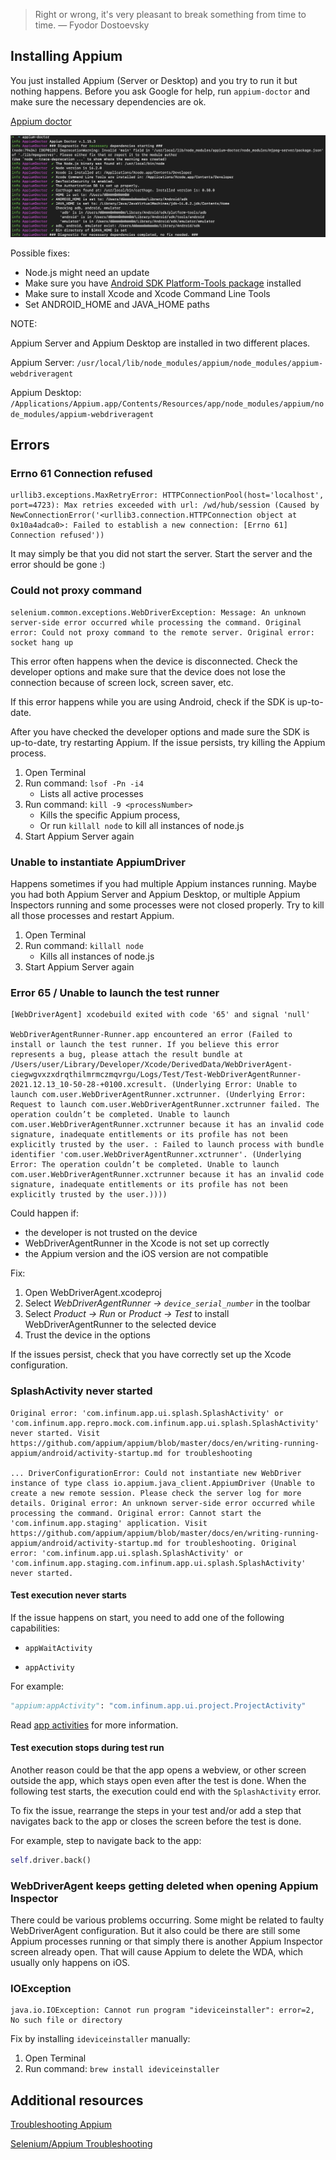 > Right or wrong, it's very pleasant to break something from time to time. — Fyodor Dostoevsky

## Installing Appium

You just installed Appium (Server or Desktop) and you try to run it but nothing happens. Before you ask Google for help, run `appium-doctor` and make sure the necessary dependencies are ok.

[Appium doctor](https://github.com/appium/appium-doctor)

![troubleshooting_appium_appium_doctor.png](/img/troubleshooting_appium_appium_doctor.png)

Possible fixes:

- Node.js might need an update
- Make sure you have [Android SDK Platform-Tools package](https://developer.android.com/studio/command-line/adb) installed
- Make sure to install Xcode and Xcode Command Line Tools
- Set ANDROID_HOME and JAVA_HOME paths


NOTE:

Appium Server and Appium Desktop are installed in two different places.

Appium Server: `/usr/local/lib/node_modules/appium/node_modules/appium-webdriveragent`

Appium Desktop: `/Applications/Appium.app/Contents/Resources/app/node_modules/appium/node_modules/appium-webdriveragent`


## Errors

### Errno 61 Connection refused

```
urllib3.exceptions.MaxRetryError: HTTPConnectionPool(host='localhost', port=4723): Max retries exceeded with url: /wd/hub/session (Caused by NewConnectionError('<urllib3.connection.HTTPConnection object at 0x10a4adca0>: Failed to establish a new connection: [Errno 61] Connection refused'))
```

It may simply be that you did not start the server. Start the server and the error should be gone :)


### Could not proxy command

```
selenium.common.exceptions.WebDriverException: Message: An unknown server-side error occurred while processing the command. Original error: Could not proxy command to the remote server. Original error: socket hang up
```

This error often happens when the device is disconnected. Check the developer options and make sure that the device does not lose the connection because of screen lock, screen saver, etc.

If this error happens while you are using Android, check if the SDK is up-to-date.

After you have checked the developer options and made sure the SDK is up-to-date, try restarting Appium. If the issue persists, try killing the Appium process.

1. Open Terminal
2. Run command: `lsof -Pn -i4` 
    - Lists all active processes
3. Run command: `kill -9 <processNumber>` 
    - Kills the specific Appium process, 
    - Or run `killall node` to kill all instances of node.js
4. Start Appium Server again


### Unable to instantiate AppiumDriver

Happens sometimes if you had multiple Appium instances running. Maybe you had both Appium Server and Appium Desktop, or multiple Appium Inspectors running and some processes were not closed properly. Try to kill all those processes and restart Appium.

1. Open Terminal
2. Run command: `killall node`
    - Kills all instances of node.js
3. Start Appium Server again


### Error 65 / Unable to launch the test runner

```
[WebDriverAgent] xcodebuild exited with code '65' and signal 'null'

WebDriverAgentRunner-Runner.app encountered an error (Failed to install or launch the test runner. If you believe this error represents a bug, please attach the result bundle at /Users/user/Library/Developer/Xcode/DerivedData/WebDriverAgent-ciegwgvxzxdrqthilmrmczmqvrgu/Logs/Test/Test-WebDriverAgentRunner-2021.12.13_10-50-28-+0100.xcresult. (Underlying Error: Unable to launch com.user.WebDriverAgentRunner.xctrunner. (Underlying Error: Request to launch com.user.WebDriverAgentRunner.xctrunner failed. The operation couldn’t be completed. Unable to launch com.user.WebDriverAgentRunner.xctrunner because it has an invalid code signature, inadequate entitlements or its profile has not been explicitly trusted by the user. : Failed to launch process with bundle identifier 'com.user.WebDriverAgentRunner.xctrunner'. (Underlying Error: The operation couldn’t be completed. Unable to launch com.user.WebDriverAgentRunner.xctrunner because it has an invalid code signature, inadequate entitlements or its profile has not been explicitly trusted by the user.))))
```

Could happen if:

- the developer is not trusted on the device
- WebDriverAgentRunner in the Xcode is not set up correctly
- the Appium version and the iOS version are not compatible


Fix:

1. Open WebDriverAgent.xcodeproj
2. Select _WebDriverAgentRunner -> `device_serial_number`_ in the toolbar
3. Select _Product -> Run_ or _Product -> Test_ to install WebDriverAgentRunner to the selected device 
4. Trust the device in the options

If the issues persist, check that you have correctly set up the Xcode configuration.


### SplashActivity never started

```
Original error: 'com.infinum.app.ui.splash.SplashActivity' or 'com.infinum.app.repro.mock.com.infinum.app.ui.splash.SplashActivity' never started. Visit https://github.com/appium/appium/blob/master/docs/en/writing-running-appium/android/activity-startup.md for troubleshooting

... DriverConfigurationError: Could not instantiate new WebDriver instance of type class io.appium.java_client.AppiumDriver (Unable to create a new remote session. Please check the server log for more details. Original error: An unknown server-side error occurred while processing the command. Original error: Cannot start the 'com.infinum.app.staging' application. Visit https://github.com/appium/appium/blob/master/docs/en/writing-running-appium/android/activity-startup.md for troubleshooting. Original error: 'com.infinum.app.ui.splash.SplashActivity' or 'com.infinum.app.staging.com.infinum.app.ui.splash.SplashActivity' never started.
```

#### Test execution never starts

If the issue happens on start, you need to add one of the following capabilities:

- `appWaitActivity`

- `appActivity`

For example:

````python
"appium:appActivity": "com.infinum.app.ui.project.ProjectActivity"
````

Read [app activities](https://appium.io/docs/en/writing-running-appium/android/activity-startup/) for more information.

#### Test execution stops during test run

Another reason could be that the app opens a webview, or other screen outside the app, which stays open even after the test is done. When the following test starts, the execution could end with the `SplashActivity` error.

To fix the issue, rearrange the steps in your test and/or add a step that navigates back to the app or closes the screen before the test is done.

For example, step to navigate back to the app:

````python
self.driver.back()
````


### WebDriverAgent keeps getting deleted when opening Appium Inspector

There could be various problems occurring. Some might be related to faulty WebDriverAgent configuration. But it also could be there are still some Appium processes running or that simply there is another Appium Inspector screen already open. That will cause Appium to delete the WDA, which usually only happens on iOS.


### IOException

```
java.io.IOException: Cannot run program "ideviceinstaller": error=2, No such file or directory
```

Fix by installing `ideviceinstaller` manually:

1. Open Terminal
2. Run command: `brew install ideviceinstaller`


## Additional resources

[Troubleshooting Appium](https://appium.io/docs/en/writing-running-appium/other/troubleshooting/)

[Selenium/Appium Troubleshooting](https://developers.perfectomobile.com/pages/viewpage.action?pageId=19170351)
